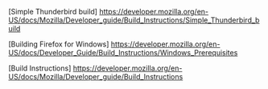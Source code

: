 [Simple Thunderbird build]
https://developer.mozilla.org/en-US/docs/Mozilla/Developer_guide/Build_Instructions/Simple_Thunderbird_build

[Building Firefox for Windows]
https://developer.mozilla.org/en-US/docs/Developer_Guide/Build_Instructions/Windows_Prerequisites

[Build Instructions]
https://developer.mozilla.org/en-US/docs/Mozilla/Developer_guide/Build_Instructions